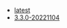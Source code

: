 <!-- 这里是镜像的【Tag】信息，通过命令维护，详情参考：https://github.com/quicklyon/template-toolkit -->
- [latest](https://github.com/alist-org/alist/releases)
- [3.3.0-20221104](https://github.com/alist-org/alist/releases/tag/v3.3.0)
